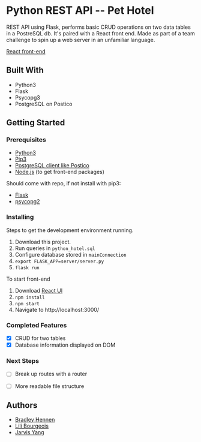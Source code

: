 # Python REST API --  Pet Hotel 

REST API using Flask, performs basic CRUD operations on two data tables in a PostreSQL db. It's paired with a React front end. Made as part of a team challenge to spin up a web server in an unfamiliar language.

[React front-end](https://github.com/jwhy89/react_pet_hotel)

## Built With

* Python3
* Flask
* Psycopg3
* PostgreSQL on Postico

## Getting Started

### Prerequisites

- [Python3](https://www.python.org/download/releases/3.0/)
- [Pip3](https://pip.pypa.io/en/stable/quickstart/)
- [PostgreSQL client like Postico](https://eggerapps.at/postico/)
- [Node.js](https://nodejs.org/en/) (to get front-end packages)


Should come with repo, if not install with pip3:
- [Flask](http://flask.pocoo.org/docs/1.0/)
- [psycopg2](https://www.python.org/download/releases/3.0/)


### Installing

Steps to get the development environment running.

1. Download this project.
2. Run queries in `python_hotel.sql`
3. Configure database stored in `mainConnection`
2. `export FLASK_APP=server/server.py`
3. `flask run`

To start front-end
1. Download [React UI](https://github.com/wabens/react_pet_hotel/)
2. `npm install`
3. `npm start`
4. Navigate to http://localhost:3000/


### Completed Features

- [x] CRUD for two tables
- [x] Database information displayed on DOM

### Next Steps

- [ ] Break up routes with a router
- [ ] More readable file structure


## Authors

* [Bradley Hennen](https://github.com/BradleyHennen)
* [Lili Bourgeois](https://github.com/lbourgeois90)
* [Jarvis Yang](https://github.com/jwhy89)
